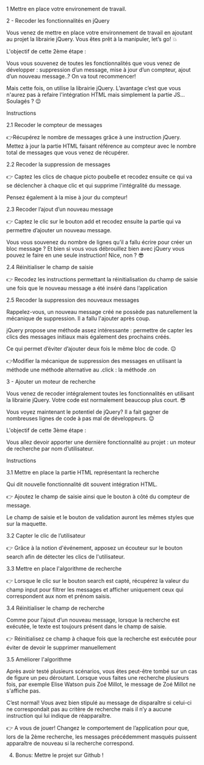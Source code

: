 1 Mettre en place votre environement de travail.

2 - Recoder les fonctionnalités en jQuery

Vous venez de mettre en place votre environnement de travail en ajoutant au projet la librairie jQuery. Vous êtes prêt à la manipuler, let’s go! 💥


L'objectif de cette 2ème étape : 

Vous vous souvenez de toutes les fonctionnalités que vous venez de développer : suppression d’un message, mise à jour d’un compteur, ajout d’un nouveau message..? On va tout recommencer!

Mais cette fois, on utilise la librairie jQuery. L’avantage c’est que vous n'aurez pas à refaire l'intégration HTML mais simplement la partie JS… Soulagés ? 😉


Instructions


2.1 Recoder le compteur de messages


👉Récupérez le nombre de messages grâce à une instruction jQuery. Mettez à jour la partie HTML faisant référence au compteur avec le nombre total de messages que vous venez de récupérer.

2.2 Recoder la suppression de messages

👉 Captez les clics de chaque picto poubelle et recodez ensuite ce qui va se déclencher à chaque clic et qui supprime l'intégralité du message.

Pensez également à la mise à jour du compteur!



2.3 Recoder l’ajout d’un nouveau message

👉 Captez le clic sur le bouton add et recodez ensuite la partie qui va permettre d’ajouter un nouveau message.

Vous vous souvenez du nombre de lignes qu’il a fallu écrire pour créer un bloc message ? Et bien si vous vous débrouillez bien avec jQuery vous pouvez le faire en une seule instruction! Nice, non ? 😎


2.4 Réinitialiser le champ de saisie

👉 Recodez les instructions permettant la réinitialisation du champ de saisie une fois que le nouveau message a été inséré dans l’application



2.5 Recoder la suppression des nouveaux messages

Rappelez-vous, un nouveau message créé ne possède pas naturellement la mécanique de suppression. Il a fallu l'ajouter après coup.

jQuery propose une méthode assez intéressante : permettre de capter les clics des messages initiaux mais également des prochains créés.

Ce qui permet d’éviter d’ajouter deux fois le même bloc de code. 😉


👉Modifier la mécanique de suppression des messages en utilisant la méthode une méthode alternative au .click : la méthode .on




3 - Ajouter un moteur de recherche

Vous venez de recoder intégralement toutes les fonctionnalités en utilisant la librairie jQuery. Votre code est normalement beaucoup plus court. 😎


Vous voyez maintenant le potentiel de jQuery? Il a fait gagner de nombreuses lignes de code à pas mal de développeurs. 😉


L'objectif de cette 3ème étape : 

Vous allez devoir apporter une dernière fonctionnalité au projet : un moteur de recherche par nom d’utilisateur.


Instructions


3.1 Mettre en place la partie HTML représentant la recherche

Qui dit nouvelle fonctionnalité dit souvent intégration HTML.


👉  Ajoutez le champ de saisie ainsi que le bouton à côté du compteur de message.

Le champ de saisie et le bouton de validation auront les mêmes styles que sur la maquette.



3.2  Capter le clic de l’utilisateur

👉 Grâce à la notion d'événement, apposez un écouteur sur le bouton search afin de détecter les clics de l'utilisateur.



3.3 Mettre en place l'algorithme de recherche

👉  Lorsque le clic sur le bouton search est capté, récupérez la valeur du champ input pour filtrer les messages et afficher uniquement ceux qui correspondent aux nom et prénom saisis.



3.4 Réinitialiser le champ de recherche

Comme pour l’ajout d’un nouveau message, lorsque la recherche est exécutée, le texte est toujours présent dans le champ de saisie.


👉 Réinitialisez ce champ à chaque fois que la recherche est exécutée pour éviter de devoir le supprimer manuellement



3.5 Améliorer l'algorithme

Après avoir testé plusieurs scénarios, vous êtes peut-être tombé sur un cas de figure un peu déroutant. Lorsque vous faites une recherche plusieurs fois, par exemple Elise Watson puis Zoé Millot, le message de Zoé Millot ne s'affiche pas.

C’est normal! Vous avez bien stipulé au message de disparaître si celui-ci ne correspondait pas au critère de recherche mais il n’y a aucune instruction qui lui indique de réapparaître.


👉 A vous de jouer! Changez le comportement de l’application pour que, lors de la 2ème recherche, les messages précédemment masqués puissent apparaître de nouveau si la recherche correspond.



4. Bonus: Mettre le projet sur Github !


